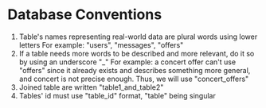 # Database Conventions
1. Table's names representing real-world data are plural words using lower letters
For example: "users", "messages", "offers"
2. If a table needs more words to be described and more relevant, do it so by using an underscore "_"
For example: a concert offer can't use "offers" since it already exists and describes something more general, and concert is not precise enough. Thus, we will use "concert_offers"
3. Joined table are written "table1_and_table2"
4. Tables' id must use "table_id" format, "table" being singular